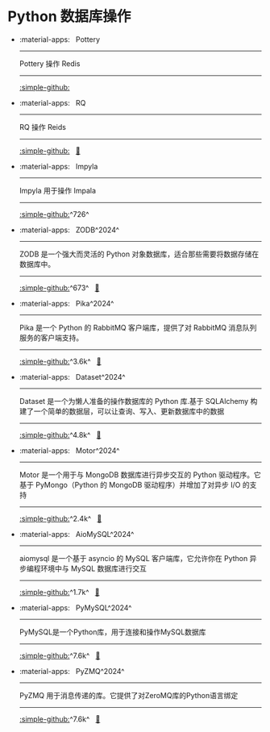 # Python 数据库操作

<div class="grid cards" markdown>

- :material-apps: &nbsp; Pottery

    ---
    Pottery 操作 Redis

    ---
    [:simple-github:](https://github.com/brainix/pottery) &nbsp;


- :material-apps: &nbsp; RQ

    ---
    RQ 操作 Reids

    ---
    [:simple-github:](https://github.com/rq/rq) &nbsp;
    [:bookmark:](https://python-rq.org/docs)


- :material-apps: &nbsp; Impyla

    ---
    Impyla 用于操作 Impala

    ---
    [:simple-github:](https://github.com/cloudera/impyla)^726^ &nbsp;

- :material-apps: &nbsp; ZODB^2024^

    ---
    ZODB 是一个强大而灵活的 Python 对象数据库，适合那些需要将数据存储在数据库中。

    ---
    [:simple-github:](https://github.com/zopefoundation/ZODB)^673^ &nbsp;
    [:bookmark:](https://zodb.org/en/latest)


- :material-apps: &nbsp; Pika^2024^

    ---
    Pika 是一个 Python 的 RabbitMQ 客户端库，提供了对 RabbitMQ 消息队列服务的客户端支持。

    ---
    [:simple-github:](https://github.com/zopefoundation/ZODB)^3.6k^ &nbsp;
    [:bookmark:](https://pika.readthedocs.io/en/stable)

- :material-apps: &nbsp; Dataset^2024^

    ---
    Dataset 是一个为懒人准备的操作数据库的 Python 库.基于 SQLAlchemy 构建了一个简单的数据层，可以让查询、写入、更新数据库中的数据

    ---
    [:simple-github:](https://github.com/pudo/dataset)^4.8k^ &nbsp;
    [:bookmark:](https://dataset.readthedocs.io/en/latest)

- :material-apps: &nbsp; Motor^2024^

    ---
    Motor 是一个用于与 MongoDB 数据库进行异步交互的 Python 驱动程序。它基于 PyMongo（Python 的 MongoDB 驱动程序）并增加了对异步 I/O 的支持

    ---
    [:simple-github:](https://github.com/mongodb/motor)^2.4k^ &nbsp;
    [:bookmark:](https://motor.readthedocs.io/en/stable)

- :material-apps: &nbsp; AioMySQL^2024^

    ---
    aiomysql 是一个基于 asyncio 的 MySQL 客户端库，它允许你在 Python 异步编程环境中与 MySQL 数据库进行交互

    ---
    [:simple-github:](https://github.com/aio-libs/aiomysql)^1.7k^ &nbsp;
    [:bookmark:](https://aiomysql.readthedocs.io/en/stable)

- :material-apps: &nbsp; PyMySQL^2024^

    ---
    PyMySQL是一个Python库，用于连接和操作MySQL数据库

    ---
    [:simple-github:](https://github.com/PyMySQL/PyMySQL)^7.6k^ &nbsp;
    [:bookmark:](https://pymysql.readthedocs.io/en/latest)

- :material-apps: &nbsp; PyZMQ^2024^

    ---
    PyZMQ 用于消息传递的库。它提供了对ZeroMQ库的Python语言绑定

    ---
    [:simple-github:](https://github.com/zeromq/pyzmq)^7.6k^ &nbsp;
    [:bookmark:](https://pyzmq.readthedocs.io/en/latest)

</div>